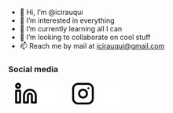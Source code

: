 - 👋 Hi, I’m @icirauqui
- 👀 I’m interested in everything
- 🌱 I’m currently learning all I can
- 💞️ I’m looking to collaborate on cool stuff
- 📫 Reach me by mail at icirauqui@gmail.com


### Social media

&nbsp;&nbsp;
[![website](./img/linkedin-light.svg)](https://linkedin.com/in/cirauquiv#gh-light-mode-only)
[![website](./img/linkedin-dark.svg)](https://linkedin.com/in/cirauquiv#gh-dark-mode-only)
&nbsp;&nbsp;
[![website](./img/instagram-light.svg)](https://instagram.com/icirauqui#gh-light-mode-only)
[![website](./img/instagram-dark.svg)](https://instagram.com/icirauqui#gh-dark-mode-only)





<!---
icirauqui/icirauqui is a ✨ special ✨ repository because its `README.md` (this file) appears on your GitHub profile.
You can click the Preview link to take a look at your changes.
--->
